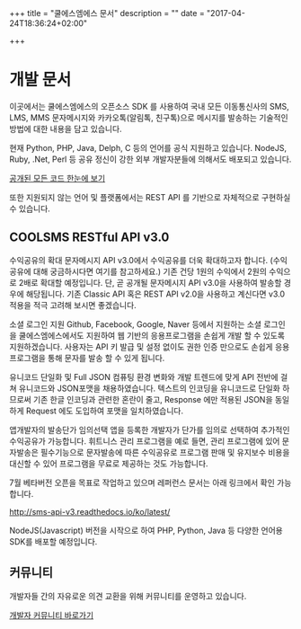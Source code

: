 +++
title = "쿨에스엠에스 문서"
description = ""
date = "2017-04-24T18:36:24+02:00"

+++

# 개발 문서

이곳에서는 쿨에스엠에스의 오픈소스 SDK 를 사용하여 국내 모든 이동통신사의 SMS, LMS, MMS 문자메시지와 카카오톡(알림톡, 친구톡)으로 메시지를 발송하는 기술적인 방법에 대한 내용을 담고 있습니다.
 
현재 Python, PHP, Java, Delph, C 등의 언어를 공식 지원하고 있습니다. NodeJS, Ruby, .Net, Perl 등 공유 정신이 강한 외부 개발자분들에 의해서도 배포되고 있습니다.

[공개된 모든 코드 한눈에 보기](https://support.coolsms.co.kr/hc/ko/articles/115000964851-SDK)
 
또한 지원되지 않는 언어 및 플랫폼에서는 REST API 를 기반으로 자체적으로 구현하실 수 있습니다.

## COOLSMS RESTful API v3.0

수익공유의 확대
문자메시지 API v3.0에서 수익공유를 더욱 확대하고자 합니다. (수익공유에 대해 궁금하시다면 여기를 참고하세요.)
기존 건당 1원의 수익에서 2원의 수익으로 2배로 확대할 예정입니다.
단, 곧 공개될 문자메시지 API  v3.0을 사용하여 발송할 경우에 해당됩니다. 기존 Classic API 혹은 REST API v2.0을 사용하고 계신다면 v3.0 적용을 적극 고려해 보시면 좋겠습니다.
 
소셜 로그인 지원
Github, Facebook, Google, Naver 등에서 지원하는 소셜 로그인을 쿨에스엠에스에서도 지원하여 웹 기반의 응용프로그램을 손쉽게 개발 할 수 있도록 지원하겠습니다. 사용자는 API 키 발급 및 설정 없이도 권한 인증 만으로도 손쉽게 응용프로그램을 통해 문자를 발송 할 수 있게 됩니다.
 
유니코드 단일화 및 Full JSON
컴퓨팅 환경 변화와 개발 트렌드에 맞게 API 전반에 걸쳐 유니코드와 JSON포맷을 채용하였습니다. 텍스트의 인코딩을 유니코드로 단일화 하므로써 기존 한글 인코딩과 관련한 혼란이 줄고, Response 에만 적용된 JSON을 동일하게 Request 에도 도입하여 포맷을 일치하였습니다.
 
앱개발자의 발송단가 임의선택
앱을 등록한 개발자가 단가를 임의로 선택하여 추가적인 수익공유가 가능합니다.
휘트니스 관리 프로그램을 예로 들면,  관리 프로그램에 있어 문자발송은 필수기능으로 문자발송에 따른 수익공유로 프로그램 판매 및 유지보수 비용을 대신할 수 있어 프로그램을 무료로 제공하는 것도 가능합니다.
 
7월 베타버전 오픈을 목표로 작업하고 있으며 레퍼런스 문서는 아래 링크에서 확인 가능합니다.
 
  http://sms-api-v3.readthedocs.io/ko/latest/
 
NodeJS(Javascript) 버전을 시작으로 하여 PHP, Python, Java 등 다양한 언어용 SDK를 배포할 예정입니다.

## 커뮤니티

개발자들 간의 자유로운 의견 교환을 위해 커뮤니티를 운영하고 있습니다.

[개발자 커뮤니티 바로가기](https://support.coolsms.co.kr/hc/ko/community/topics)


